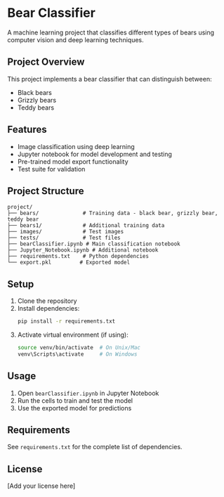# Bear Classifier

A machine learning project that classifies different types of bears using computer vision and deep learning techniques.

## Project Overview

This project implements a bear classifier that can distinguish between:

- Black bears
- Grizzly bears
- Teddy bears

## Features

- Image classification using deep learning
- Jupyter notebook for model development and testing
- Pre-trained model export functionality
- Test suite for validation

## Project Structure

```
project/
├── bears/              # Training data - black bear, grizzly bear, teddy bear
├── bears1/             # Additional training data
├── images/             # Test images
├── tests/              # Test files
├── bearClassifier.ipynb # Main classification notebook
├── Jupyter_Notebook.ipynb # Additional notebook
├── requirements.txt    # Python dependencies
└── export.pkl         # Exported model
```

## Setup

1. Clone the repository
2. Install dependencies:
   ```bash
   pip install -r requirements.txt
   ```
3. Activate virtual environment (if using):
   ```bash
   source venv/bin/activate  # On Unix/Mac
   venv\Scripts\activate     # On Windows
   ```

## Usage

1. Open `bearClassifier.ipynb` in Jupyter Notebook
2. Run the cells to train and test the model
3. Use the exported model for predictions

## Requirements

See `requirements.txt` for the complete list of dependencies.

## License

[Add your license here]

